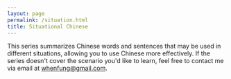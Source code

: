 ```yaml
---
layout: page
permalink: /situation.html
title: Situational Chinese
---
```


This series summarizes Chinese words and sentences that may be used in different situations, allowing you to use Chinese more effectively. If the series doesn't cover the scenario you'd like to learn, feel free to contact me via email at whenfung@gmail.com.
